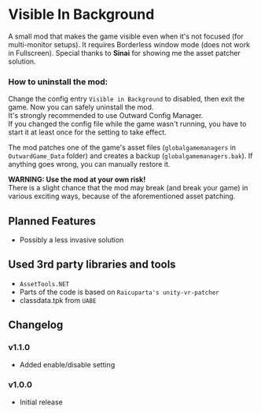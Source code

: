 # Visible In Background

A small mod that makes the game visible even when it's not focused (for multi-monitor setups). It requires Borderless window mode (does not work in Fullscreen).
Special thanks to **Sinai** for showing me the asset patcher solution.

### How to uninstall the mod:
Change the config entry `Visible in Background` to disabled, then exit the game. Now you can safely uninstall the mod.  
It's strongly recommended to use Outward Config Manager.  
If you changed the config file while the game wasn't running, you have to start it at least once for the setting to take effect.

The mod patches one of the game's asset files (`globalgamemanagers` in `OutwardGame_Data` folder) 
and creates a backup (`globalgamemanagers.bak`). If anything goes wrong, you can manually restore it.

**WARNING: Use the mod at your own risk!**  
There is a slight chance that the mod may break (and break your game) in various exciting ways, 
because of the aforementioned asset patching.

## Planned Features
- Possibly a less invasive solution

## Used 3rd party libraries and tools
- `AssetTools.NET`
- Parts of the code is based on `Raicuparta's unity-vr-patcher`
- classdata.tpk from `UABE`


## Changelog
### v1.1.0
- Added enable/disable setting

### v1.0.0
- Initial release